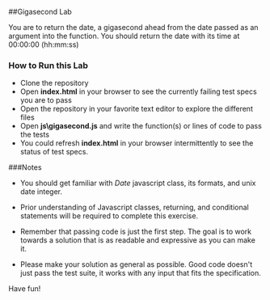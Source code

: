 ##Gigasecond Lab

You are to return the date, a gigasecond ahead from the date passed as an argument into the function.
You should return the date with its time at 00:00:00 (hh:mm:ss)

### How to Run this Lab

+ Clone the repository
+ Open **index.html** in your browser to see the currently failing test specs you are to pass
+ Open the repository in your favorite text editor to explore the different files
+ Open **js\gigasecond.js** and write the function(s) or lines of code to pass the tests
+ You could refresh **index.html** in your browser intermittently to see the status of test specs.


###Notes

+ You should get familiar with *Date* javascript class, its formats, and unix date integer.

+ Prior understanding of Javascript classes, returning, and conditional statements will be required to complete this exercise.

+ Remember that passing code is just the first step. The goal is to work towards a solution that is as readable and expressive as you can make
it.

+ Please make your solution as general as possible. Good code doesn't just pass the test suite, it works with any input that fits the specification.

Have fun!
